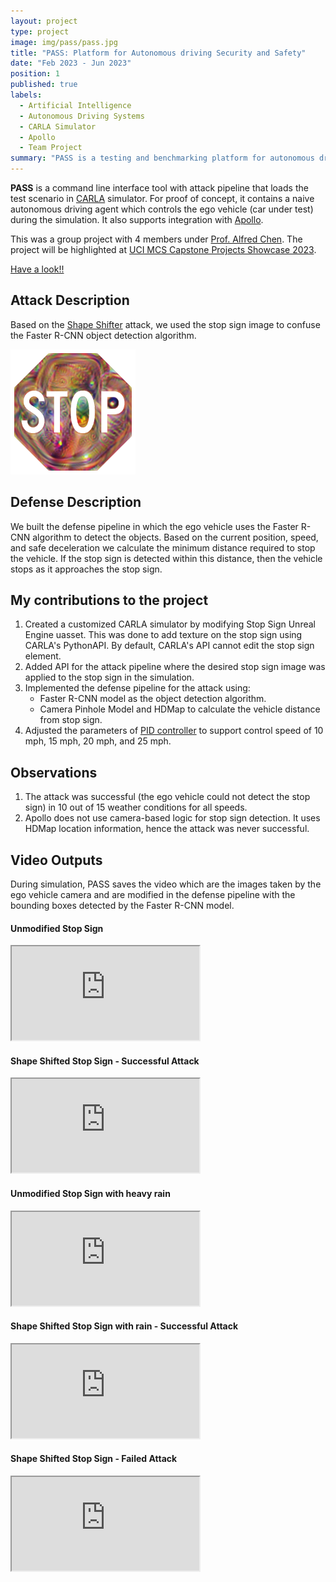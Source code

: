 ```yaml
---
layout: project
type: project
image: img/pass/pass.jpg
title: "PASS: Platform for Autonomous driving Security and Safety"
date: "Feb 2023 - Jun 2023"
position: 1
published: true
labels:
  - Artificial Intelligence
  - Autonomous Driving Systems
  - CARLA Simulator
  - Apollo
  - Team Project
summary: "PASS is a testing and benchmarking platform for autonomous driving systems. It includes its own autonomous driving implementation and supports integration with Apollo. With in-built attacks like camera-based STOP sign detection, it helps evaluate the robustness of these systems in the CARLA simulator."
---
```


**PASS** is a command line interface tool with attack pipeline that loads the test scenario in [CARLA](https://carla.org/) simulator. For proof of concept, it contains a naive autonomous driving agent which controls the ego vehicle (car under test) during the simulation. It also supports integration with [Apollo](https://developer.apollo.auto/index.html).

This was a group project with 4 members under [Prof. Alfred Chen](https://www.ics.uci.edu/~alfchen/).
The project will be highlighted at [UCI MCS Capstone Projects Showcase 2023](https://mcs.ics.uci.edu/capstone-2023/). 

[Have a look!!](https://mcs.ics.uci.edu/capstone_project/pass-platform-for-autonomous-driving-security-and-safety/)

## Attack Description
Based on the [Shape Shifter](https://arxiv.org/abs/1804.05810) attack, we used the stop sign image to confuse the Faster R-CNN object detection algorithm.

<img class="img-fluid" src="../img/pass/stopsign.png" height=200 width=200>

## Defense Description

We built the defense pipeline in which the ego vehicle uses the Faster R-CNN algorithm to detect the objects. Based on the current position, speed, and safe deceleration we calculate the minimum distance required to stop the vehicle. If the stop sign is detected within this distance, then the vehicle stops as it approaches the stop sign.

## My contributions to the project

1. Created a customized CARLA simulator by modifying Stop Sign Unreal Engine uasset. This was done to add texture on the stop sign using CARLA's PythonAPI. By default, CARLA's API cannot edit the stop sign element.
2. Added API for the attack pipeline where the desired stop sign image was applied to the stop sign in the simulation.  
3. Implemented the defense pipeline for the attack using:
    - Faster R-CNN model as the object detection algorithm.
    - Camera Pinhole Model and HDMap to calculate the vehicle distance from stop sign.
4. Adjusted the parameters of [PID controller](https://github.com/m-lundberg/simple-pid) to support control speed of 10 mph, 15 mph, 20 mph, and 25 mph.

## Observations

1. The attack was successful (the ego vehicle could not detect the stop sign) in 10 out of 15 weather conditions for all speeds.
2. Apollo does not use camera-based logic for stop sign detection. It uses HDMap location information, hence the attack was never successful.

## Video Outputs

During simulation, PASS saves the video which are the images taken by the ego vehicle camera and are modified in the defense pipeline with the bounding boxes detected by the Faster R-CNN model.

#### Unmodified Stop Sign 

<div class="ratio ratio-16x9 my-4" style="width:600px">
  <iframe src="https://www.youtube.com/embed/vX0IF9A4LFM" 
          title="Unmodified Stop Sign" 
          allowfullscreen>
  </iframe>
</div>

#### Shape Shifted Stop Sign - Successful Attack

<div class="ratio ratio-16x9 my-4" style="width:600px">
  <iframe src="https://www.youtube.com/embed/3v5yPcTPRXA" 
          title="Shape Shifted Stop Sign" 
          allowfullscreen>
  </iframe>
</div>

#### Unmodified Stop Sign with heavy rain

<div class="ratio ratio-16x9 my-4" style="width:600px">
  <iframe src="https://www.youtube.com/embed/aOBv5vcB5JQ" 
          title="Unmodified Stop Sign with rain" 
          allowfullscreen>
  </iframe>
</div>

#### Shape Shifted Stop Sign with rain - Successful Attack

<div class="ratio ratio-16x9 my-4" style="width:600px">
  <iframe src="https://www.youtube.com/embed/iZxnEp-wr20" 
          title="Unmodified Stop Sign with rain" 
          allowfullscreen>
  </iframe>
</div>

#### Shape Shifted Stop Sign - Failed Attack

<div class="ratio ratio-16x9 my-4" style="width:600px">
  <iframe src="https://www.youtube.com/embed/0yFZj8WMohI" 
          title="Unmodified Stop Sign with rain" 
          allowfullscreen>
  </iframe>
</div>